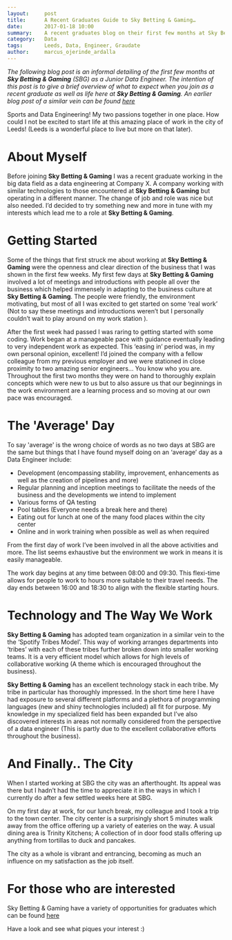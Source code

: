 ```yaml
---
layout:     post
title:      A Recent Graduates Guide to Sky Betting & Gaming…
date:       2017-01-18 10:00
summary:    A recent graduates blog on their first few months at Sky Betting & Gaming as well as what to expect.
category:   Data
tags:       Leeds, Data, Engineer, Graudate
author:     marcus_ojerinde_ardalla
---
```


_The following blog post is an informal detailing of the first few months at **Sky Betting & Gaming** (SBG) as a Junior Data Engineer. The intention of this post is to give a brief overview of what to expect when you join as a recent graduate as well as life here at **Sky Betting & Gaming**. An earlier blog post of a similar vein can be found [here](http://engineering.skybettingandgaming.com/2016/03/16/life-after-graduation/)_


Sports and Data Engineering! My two passions together in one place. How could I not be excited to start life at this amazing place of work in the city of Leeds! (Leeds is a wonderful place to live but more on that later).


# About Myself
Before joining **Sky Betting & Gaming** I was a recent graduate working in the big data field as a data engineering at Company X. A company working with similar technologies to those encountered at **Sky Betting & Gaming** but operating in a different manner.  The change of job and role was nice but also needed. I’d decided to try something new and more in tune with my interests which lead me to a role at **Sky Betting & Gaming**.

# Getting Started
Some of the things that first struck me about working at **Sky Betting & Gaming** were the openness and clear direction of the business that I was shown in the first few weeks. My first few days at **Sky Betting & Gaming** involved a lot of meetings and introductions with people all over the business which helped immensely in adapting to the business culture at **Sky Betting & Gaming**. The people were friendly, the environment motivating, but most of all I was excited to get started on some ‘real work’ (Not to say these meetings and introductions weren’t but I personally couldn’t wait to play around on my work station ).

After the first week had passed I was raring to getting started with some coding. Work began at a manageable pace with guidance eventually leading to very independent work as expected. This ‘easing in’ period was, in my own personal opinion, excellent! I’d joined the company with a fellow colleague from my previous employer and we were stationed in close proximity to two amazing senior engineers… You know who you are. Throughout the first two months they were on hand to thoroughly explain concepts which were new to us but to also assure us that our beginnings in the work environment are a learning process and so moving at our own pace was encouraged.

# The 'Average' Day
To say 'average' is the wrong choice of words as no two days at SBG are the same but things that I have found myself doing on an ‘average’ day as a Data Engineer include:
-	Development (encompassing stability, improvement, enhancements as well as the creation of pipelines and more)
-	Regular planning and inception meetings to facilitate the needs of the business and the developments we intend to implement
-	Various forms of QA testing
-	Pool tables (Everyone needs a break here and there)
-	Eating out for lunch at one of the many food places within the city center
-	Online and in work training when possible as well as when required

From the first day of work I’ve been involved in all the above activities and more. The list seems exhaustive but the environment we work in means it is easily manageable.

The work day begins at any time between 08:00 and 09:30. This flexi-time allows for people to work to hours more suitable to their travel needs. The day ends between 16:00 and 18:30 to align with the flexible starting hours.

# Technology and The Way We Work
**Sky Betting & Gaming** has adopted team organization in a similar vein to the the ‘Spotify Tribes Model’. This way of working arranges departments into ‘tribes’ with each of these tribes further broken down into smaller working teams. It is a very efficient model which allows for high levels of collaborative working (A theme which is encouraged throughout the business).

**Sky Betting & Gaming** has an excellent technology stack in each tribe. My tribe in particular has thoroughly impressed. In the short time here I have had exposure to several different platforms and a plethora of programming languages (new and shiny technologies included) all fit for purpose. My knowledge in my specialized field has been expanded but I’ve also discovered interests in areas not normally considered from the perspective of a data engineer (This is partly due to the excellent collaborative efforts throughout the business).

# And Finally.. The City
When I started working at SBG the city was an afterthought. Its appeal was there but I hadn’t had the time to appreciate it in the ways in which I currently do after a few settled weeks here at SBG.

On my first day at work, for our lunch break, my colleague and I took a trip to the town center. The city center is a surprisingly short 5 minutes walk away from the office offering up a variety of eateries on the way. A usual dining area is Trinity Kitchens; A collection of in door food stalls offering up anything from tortillas to duck and pancakes.

The city as a whole is vibrant and entrancing, becoming as much an influence on my satisfaction as the job itself.

# For those who are interested
Sky Betting & Gaming have a variety of opportunities for graduates which can be found [here](http://skybetcareers.com/our-tribes/early-careers-tribe)

Have a look and see what piques your interest :)
